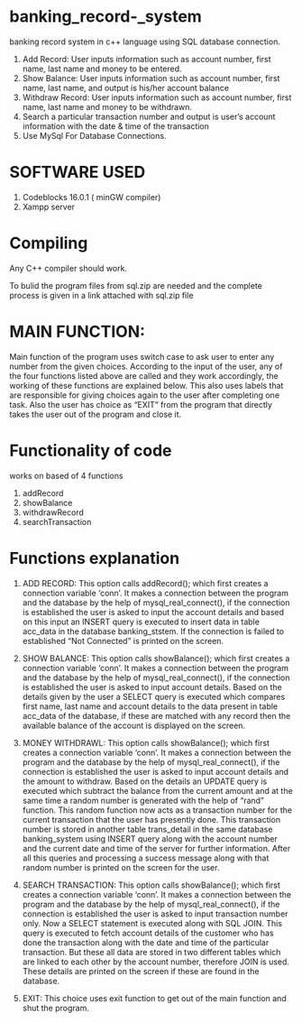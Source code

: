 # banking_record-_system
banking record system in c++ language using SQL database connection.
1.	Add Record: User inputs information such as account number, first name, last name and money to be entered. 
2.	Show Balance: User inputs information such as account number, first name, last name, and output is his/her account balance 
3.	Withdraw Record: User inputs information such as account number, first name, last name and money to be withdrawn. 
4.	Search a particular transaction number and output is user’s account information with the date & time of the transaction 
5.	Use MySql For Database Connections.

# SOFTWARE USED
1. Codeblocks   16.0.1 ( minGW compiler)
2. Xampp server

# Compiling
Any C++ compiler should work.

To bulid the program files from sql.zip are needed and the complete process is given in a link attached with sql.zip file


# MAIN FUNCTION:
Main function of the program uses switch case to ask user to enter any number from the given choices. According to the input of the user, any of the four functions listed above are called and they work accordingly, the working of these functions are explained below. This also uses labels that are responsible for giving choices again to the user after completing one task. Also the user has choice as “EXIT” from the program that directly takes the user out of the program and close it.

# Functionality of code
works on based of 4 functions
1. addRecord
2. showBalance
3. withdrawRecord
4. searchTransaction

# Functions explanation
1.	ADD RECORD: 
This option calls addRecord(); which first creates a connection variable ‘conn’. It makes a connection between the program and the database by the help of mysql_real_connect(), if the connection is established the user is asked to input the account details and based on this input an INSERT query is executed to insert data in table acc_data in the database banking_ststem. If the connection is failed to established “Not Connected” is printed on the screen.

2.	SHOW BALANCE: 
This option calls showBalance(); which first creates a connection variable ‘conn’. It makes a connection between the program and the database by the help of mysql_real_connect(), if the connection is established the user is asked to input account details. Based on the details given by the user a SELECT query is executed which compares  first name, last name and account details to the data present in table acc_data of the database, if these are matched with any record then the available balance of the account is displayed on the screen. 

3.	MONEY WITHDRAWL: 
This option calls showBalance(); which first creates a connection variable ‘conn’. It makes a connection between the program and the database by the help of mysql_real_connect(), if the connection is established the user is asked to input account details and the amount to withdraw. Based on the details an UPDATE query is executed which subtract the balance from the current amount and at the same time a random number is generated with the help of “rand” function. This random function now acts as a transaction number for the current transaction that the user has presently done. This transaction number is stored in another table trans_detail in the same database banking_system using INSERT query along with the account number and the current date and time of the server for further information. After all this queries and processing a success message along with that random number is printed on the screen for the user.

4.	SEARCH TRANSACTION: 
This option calls showBalance(); which first creates a connection variable ‘conn’. It makes a connection between the program and the database by the help of mysql_real_connect(), if the connection is established the user is asked to input transaction number only. Now a SELECT statement is executed along with SQL JOIN. This query is executed to fetch account details of the customer who has done the transaction along with the date and time of the particular transaction. But these all data are stored in two different tables which are linked to each other by the account number, therefore JOIN is used. These details are printed on the screen if these are found in the database.

5.	EXIT: 
This choice uses exit function to get out of the main function and shut the program.


